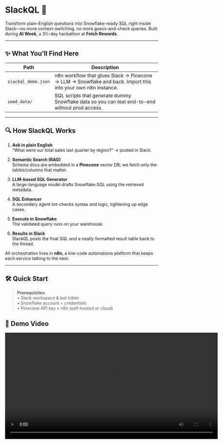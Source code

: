 # SlackQL 🚀

Transform plain-English questions into Snowflake-ready SQL right inside Slack—no more context-switching, no more guess-and-check queries. Built during **AI Week**, a 3½-day hackathon at **Fetch Rewards**.

---

## ✨ What You’ll Find Here

| Path | Description |
|------|-------------|
| `slackql_demo.json` | n8n workflow that glues Slack → Pinecone → LLM → Snowflake and back. Import this into your own n8n instance. |
| `seed_data/` | SQL scripts that generate dummy Snowflake data so you can test end-to-end without prod access. |

---

## 🔍 How SlackQL Works

1. **Ask in plain English**  
   “What were our total sales last quarter by region?” → posted in Slack.

2. **Semantic Search (RAG)**  
   Schema docs are embedded in a **Pinecone** vector DB; we fetch only the tables/columns that matter.

3. **LLM-based SQL Generator**  
   A large-language model drafts Snowflake SQL using the retrieved metadata.

4. **SQL Enhancer**  
   A secondary agent lint-checks syntax and logic, tightening up edge cases.

5. **Execute in Snowflake**  
   The validated query runs on your warehouse.

6. **Results in Slack**  
   SlackQL posts the final SQL _and_ a neatly formatted result table back to the thread.

All orchestration lives in **n8n**, a low-code automations platform that keeps each service talking to the next.

---

## 🛠️ Quick Start

> **Prerequisites**  
> • Slack workspace & bot token  
> • Snowflake account + credentials  
> • Pinecone API key
> • n8n (self-hosted or cloud)

## 🎥 Demo Video

<video src="https://github.com/user-attachments/assets/aa4f38ab-770a-4b5c-978c-f7b7c1ba4c59"
       title="SlackQL live demo"
       controls
       width="700">
  Sorry, your browser doesn’t support embedded videos.
</video>






